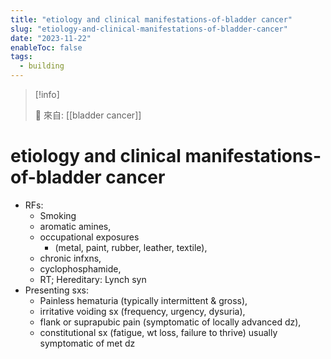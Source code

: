```yaml
---
title: "etiology and clinical manifestations-of-bladder cancer"
slug: "etiology-and-clinical-manifestations-of-bladder-cancer"
date: "2023-11-22"
enableToc: false
tags:
  - building
---
```


> [!info]
>
> 🌱 來自: [[bladder cancer]]

# etiology and clinical manifestations-of-bladder cancer

- RFs:
  - Smoking
  - aromatic amines,
  - occupational exposures
    - (metal, paint, rubber, leather, textile),
  - chronic infxns,
  - cyclophosphamide,
  - RT; Hereditary: Lynch syn
- Presenting sxs:
  - Painless hematuria (typically intermittent & gross),
  - irritative voiding sx (frequency, urgency, dysuria),
  - flank or suprapubic pain (symptomatic of locally advanced dz),
  - constitutional sx (fatigue, wt loss, failure to thrive) usually symptomatic of met dz
